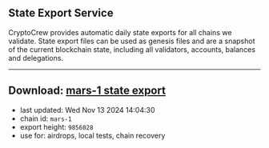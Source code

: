 ## State Export Service
CryptoCrew provides automatic daily state exports for all chains we validate. State export files can be used as genesis files and are a snapshot of the current blockchain state, including all validators, accounts, balances and delegations.

---
**Download: [mars-1 state export](https://dl-eu2.ccvalidators.com/SERVICE/mars/mars-1_export_9856028.json)**
---

- last updated: Wed Nov 13 2024 14:04:30
- chain id: `mars-1`
- export height: `9856028`
- use for: airdrops, local tests, chain recovery
